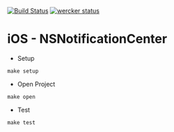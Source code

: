 [![Build Status](https://travis-ci.org/emilianoeloi/ios-notificationCenter.svg?branch=master)](https://travis-ci.org/emilianoeloi/ios-notificationCenter)
[![wercker status](https://app.wercker.com/status/307b9f004c3b180585aaa9fb2efa4338/m "wercker status")](https://app.wercker.com/project/bykey/307b9f004c3b180585aaa9fb2efa4338)

# iOS - NSNotificationCenter

 - Setup

`make setup` 

 - Open Project

`make open` 

 - Test

`make test`



